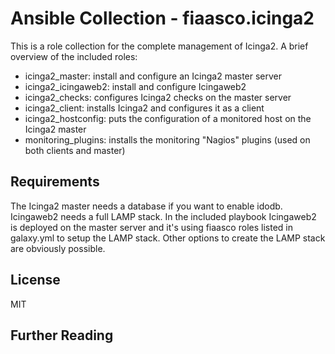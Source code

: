 # Ansible Collection - fiaasco.icinga2

This is a role collection for the complete management of Icinga2.
A brief overview of the included roles:

* icinga2\_master: install and configure an Icinga2 master server
* icinga2\_icingaweb2: install and configure Icingaweb2
* icinga2\_checks: configures Icinga2 checks on the master server
* icinga2\_client: installs Icinga2 and configures it as a client
* icinga2\_hostconfig: puts the configuration of a monitored host on the Icinga2 master
* monitoring\_plugins: installs the monitoring "Nagios" plugins (used on both clients and master)

## Requirements

The Icinga2 master needs a database if you want to enable idodb.
Icingaweb2 needs a full LAMP stack. In the included playbook Icingaweb2 is deployed on the master server and it's using fiaasco roles listed in galaxy.yml to setup the LAMP stack. Other options to create the LAMP stack are obviously possible.

## License

MIT

## Further Reading

